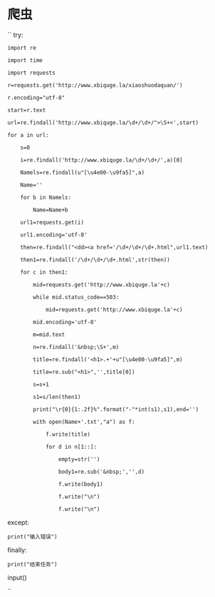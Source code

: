 # 爬虫

``
try:  

    import re    

    import time  

    import requests  

    r=requests.get('http://www.xbiquge.la/xiaoshuodaquan/')  

    r.encoding="utf-8"       

    start=r.text  

    url=re.findall('http://www.xbiquge.la/\d+/\d+/">\S+<',start)    

    for a in url:  
    
        s=0  

        i=re.findall('http://www.xbiquge.la/\d+/\d+/',a)[0]  

        Namels=re.findall(u"[\u4e00-\u9fa5]",a)  

        Name=''  

        for b in Namels:  

            Name=Name+b  

        url1=requests.get(i)  

        url1.encoding='utf-8'  

        then=re.findall("<dd><a href='/\d+/\d+/\d+.html",url1.text)  

        then1=re.findall('/\d+/\d+/\d+.html',str(then))  

        for c in then1:  

            mid=requests.get('http://www.xbiquge.la'+c)  

            while mid.status_code==503:  

                mid=requests.get('http://www.xbiquge.la'+c)  

            mid.encoding='utf-8'  

            m=mid.text  

            n=re.findall('&nbsp;\S+',m)  

            title=re.findall('<h1>.+'+u"[\u4e00-\u9fa5]",m)  

            title=re.sub("<h1>",'',title[0])  
            
            s=s+1  

            s1=s/len(then1)  

            print("\r{0}{1:.2f}%".format("-"*int(s1),s1),end='')  

            with open(Name+'.txt',"a") as f:  

                f.write(title)  

                for d in n[1::]:  

                    empty=str('')  

                    body1=re.sub('&nbsp;','',d)  

                    f.write(body1)  

                    f.write("\n")  

                    f.write("\n")  

except:    
      
    print("输入错误")  

finally:   

    print("结束任务")  
    
input()  

``




